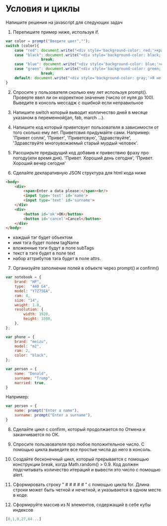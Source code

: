 # Условия и циклы

Напишите решения на javascript для следующих задач

1. Перепишите пример ниже, используя if.
```javascript
var color = prompt("Введите цвет","");
switch (color){
    case "red": document.write("<div style='background-color: red;'>красный</div>");
    case "black": document.write("<div style='background-color: black; color: white;'>черный</div>");
                break;
    case "blue": document.write("<div style='background-color: blue;'>синий</div>");
    case "green": document.write("<div style='background-color: green;'>зеленый</div>");
                break;
    default: document.write("<div style='background-color: gray;'>Я не понял</div>");
}
```

2. Спросите у пользователя сколько ему лет используя prompt(). Проверте ввел ли он корректное значение (число от нуля до 100). Выведите в консоль мессадж с ошибкой если неправильное

3. Напишите switch который выводит колличество дней в месяце указаном в переменной(jan, fab, march ...).

4. Напишите код который приветсвует пользователя в зависимости от того сколько ему лет. Приветсвия придумайте сами. Например: 'Привет сопля', 'Привет', 'Приветсвую', 'Здравствуйте', 'Здравствуйте многоувожаемый старый мурдый человек'.

5. Рассширьте предыдущий код добавив к привествию фразу про погоду(или время дня). 'Привет. Хороший день сегодня', 'Привет. Хороший вечер сегодня'

6. Сделайте декларативную JSON структура для html кода ниже
```html
<body>
    <div>
        <span>Enter a data please:</span><br/>
        <input type='text' id='name'>
        <input type='text' id='surname'>
    </div>
    <div>
        <button id='ok'>OK</button>
        <button id='cancel'>Cancel</button>
    </div>
</body>
```
* каждый тэг будет объектом
* имя тэга будет полем tagName
* вложенные тэги будут в поле subTags
* текст в тэге будет в поле text
* набор аттрибутов тэга будет в поле attrs.

7. Организуйте заполнение полей в объекте через prompt() и confirm()
```javascript
var notebook = {
    brand: "HP",
    type:  "440 G4",
    model: "Y7Z75EA",
    ram: 4,
    size: "14",
    weight: 1.8,
    resolution: {
        width: 1920,
        height: 1080,
    },
};

var phone = {
    brand: "meizu",
    model: "m2",
    ram: 2,
    color: "black",
};

var person = {
    name: "Donald",
    surname: "Trump",
    married: true,
}
```
Например:
```javascript
var person = {
    name: prompt("Enter a name"),
    surname: prompt("Enter a surname"),
}
```

8. Сделайте цикл с confirm, который продолжается по Отмена и заканчивается по ОК.

9. Спросите пользвователя про любое положительное число. С помощью цикла выведите все простые числа до него в консоль.

10. Создайте бесконечный цикл, который прерывается с помощью конструкции break, когда Math.random() > 0.9. Код должен подсчитывать количество итераций и вывести это число с помощью alert.

11. Сформировать строку " # # # # # " с помощью цикла for. Длина строки может быть четной и нечетной, и указывается в одном месте в коде.

12. Сформируйте массив из N элементов, содержащий в себе кубы индексов
```javascript
[0,1,8,27,64...]
```

